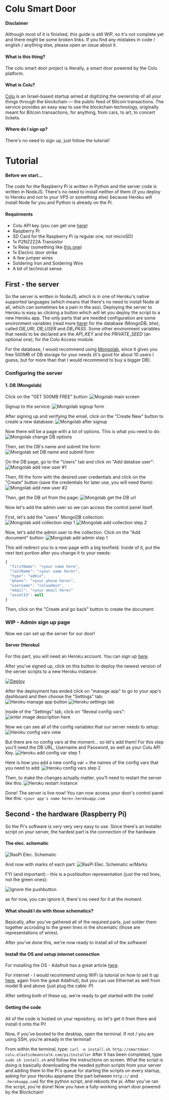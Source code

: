 # Colu Smart Door

#### Disclaimer
Although most of it is finished, this guide is still WIP, so it's not complete yet and there might be some broken links.
If you find any mistakes in code / english / anything else, please open an issue about it.

#### What is this thing?
The colu smart door project is literally, a smart door powered by the Colu platform.

#### What is Colu?
[Colu](http://colu.co) is an Israel-based startup aimed at digitizing the ownership of all your things through the blockchain — the public feed of Bitcoin transactions. The service provides an easy way to use the blockchain technology, originally meant for Bitcoin transactions, for anything, from cars, to art, to concert tickets.

#### Where do I sign up?
There's no need to sign up, just follow the tutorial!

# Tutorial

#### Before we start...
The code for the Raspberry Pi is written in Python and the server code is written in NodeJS. There's no need to install neither of them (if you deploy to Heroku and not to your VPS or something else) because Heroku will install Node for you and Python is already on the Pi.

#### Requirments

 - Colu API key (you can get one [here](http://colu.co/getapikey))
 - Raspberry Pi
 - SD Card for the Raspberry Pi (a regular one, not microSD)
 - 1x P2N2222A Transistor
 - 1x Relay (something like [this one](http://www.ebay.com/itm/Panasonic-JS1-12V-F-JS1-12V-POWER-RELAY-10A-12VDC-x-1PC-/160707268918))
 - 1x Electric door strike
 - A few jumper wires
 - Soldering Iron and Soldering Wire
 - A bit of technical sense.

## First - the server
So the server is written in NodeJS, which is in one of Heroku's native supported languages (which means that there's no need to install Node at all, which can sometimes be a pain in the ass).
Deploying the server to Heroku is easy as clicking a button which will let you deploy the script to a new Heroku app. The only parts that are needed configuration are some environment variables (read more [here](https://en.wikipedia.org/wiki/Environment_variable)) for the database (MongoDB, btw), called *DB_URI*, *DB_USER* and *DB_PASS*. Some other environment variables that needs to be declared are the *API_KEY* and the *PRIVATE_SEED* (an optional one), for the Colu Access module.

For the database, I would recommend using [Mongolab](http://mongolab.com), since it gives you free 500MB of DB storage for your needs (it's good for about 10 users I guess, but for more than that I would recommend to buy a bigger DB).

### Configuring the server
#### 1. DB (Mongolab)
Click on the "GET 500MB FREE" button:
![Mogolab main screen](https://www.evernote.com/shard/s471/sh/e490ae5b-3c8a-43be-873b-d12cc9ea7928/cb4486415b40b535/res/f6e7badb-5aba-4e38-8f22-e1c52b440c49/skitch.png?resizeSmall&width=832)

Signup to the service:
![Mongolab signup form](https://www.evernote.com/shard/s471/sh/6addc977-3bdb-4579-8179-f09e2f98aa7d/d428a5d31e4b1196/res/f137142d-86e0-4b4a-9a61-67591c17bcf7/skitch.png?resizeSmall&width=832)

After signing up and verifying the email, click on the "Create New" button to create a new database:
![Mongolab after signup](https://www.evernote.com/shard/s471/sh/878473c1-b02c-4673-b7fb-4640d4d58694/e3da3a4dee4c0473/res/bae69217-29dc-4f8a-aceb-465af49639ae/skitch.png?resizeSmall&width=832)

Now there will be a page with a lot of options. This is what you need to do:
![Mongolab change DB options](https://www.evernote.com/shard/s471/sh/b05a76d2-62bb-44c9-adcd-d84e15aac062/9c9f16b49b511d1e/res/b838ef77-f21d-4590-a801-37272f5a54ff/skitch.png?resizeSmall&width=832)

Then, set the DB's name and submit the form:
![Mongolab set DB name and submit form](https://www.evernote.com/shard/s471/sh/a768c7d5-925a-4d31-af29-057dda8a9192/fa91af67ecfcd6d3/res/27292620-8c26-4177-9a96-4e34497cbc61/skitch.png?resizeSmall&width=832)

On the DB page, go to the "Users" tab and click on "Add databse user":
![Mongolab add new user #1](https://www.evernote.com/shard/s471/sh/9d6011a2-b8ca-486a-add6-47e30435802a/d2fda13ab75c4156/res/c9362564-ba4c-4cc8-99cf-91dff812a672/skitch.png?resizeSmall&width=832)

Then, fill the form with the desired user credentials and click on the "Create" button (save the credentials for later use, you will need them):<br />
![Mongolab add new user #2](https://www.evernote.com/shard/s471/sh/3e8ff840-67f3-4c39-ac89-ace9f8433e67/12ac751de8f919bc/res/eff51a5a-41da-4e37-9da0-6229a7eea8c9/skitch.png?resizeSmall&width=832)

Then, get the DB url from the page:
![Mongolab get the DB url](https://www.evernote.com/shard/s471/sh/244031b4-e491-4db6-8540-53d305bb829f/5d0cbae02b669418/res/e9fbb7b4-c033-45e4-bf9c-02fd59dbf07a/skitch.png?resizeSmall&width=832)

Now let's add the admin user so we can access the control panel itself.

First, let's add the "users" MongoDB collection: 
![Mongolab add collection step 1](https://www.evernote.com/shard/s471/sh/d7f7745f-cae8-44cc-aa8c-4de91cfd31d2/f2d8d0f2c494fbc9/res/47815c1c-e3a7-45d5-b9ad-1baf0cc6e2ac/skitch.png?resizeSmall&width=832)
![Mongolab add collection step 2](https://www.evernote.com/shard/s471/sh/ff120215-4f58-460a-b7c9-ba99deb9a668/49f62a3cffba9899/res/d51cc8df-617e-4d74-915e-d6a0fdaf76ca/skitch.png?resizeSmall&width=832)

Now, let's add the admin user to the collection. Click on the "Add document" button:
![Mongolab add admin step 1](https://www.evernote.com/shard/s471/sh/d4143037-6e95-4871-a1ed-d9d588b0a1ef/236324cea80c18c9/res/271c59bc-eae1-48ad-a495-3e388c793063/skitch.png?resizeSmall&width=832)

This will redirect you to a new page with a big textfield. Inside of it, put the next text portion after you change it to your needs:
```javascript
{
  "firstName": "<your name here",
  "lastName": "<your name here>",
  "type": "admin",
  "phone": "<your phone here>",
  "username": "coluadmin",
  "email": "<your email here>"
  "assetId": null
}
```
Then, click on the "Create and go back" button to create the document:

### WIP - Admin sign up page

Now we can set up the server for our door!

#### Server (Heroku)

For this part, you will need an Heroku account. You can sign up [here](http://heroku.com).

After you've signed up, click on this button to deploy the newest version of the server scripts to a new Heroku instance:

[![Deploy](https://www.herokucdn.com/deploy/button.png)](https://heroku.com/deploy?template=https://github.com/rezozo/colu-smart-door/tree/master/)

After the deployment has ended click on "manage app" to go to your app's dashboard and then choose the "Settings" tab:
![Heroku manage app button](https://www.evernote.com/shard/s471/sh/e25bf6bd-a73e-4be8-8d9d-c08b93e5ade0/e13bee11d3523c2e/res/e43b4f7d-66d6-40f6-ad1f-6c7be9b61892/skitch.png?resizeSmall&width=832)
![Heroku settings tab](https://www.evernote.com/shard/s471/sh/f11f77fa-8da2-4a55-98ec-30fc0d673a34/96399433e6b78444/res/c6658a4a-e1b0-4c4f-81ca-760453fd9b92/skitch.png?resizeSmall&width=832)

Inside of the "Settings" tab, click on "Reveal config vars":
![enter image description here](https://www.evernote.com/shard/s471/sh/96d4b534-f106-4c00-8404-221925a51308/f0e8da21f538f57a/res/dc0f8f5c-1b18-4f90-a183-23278823e7c1/skitch.png?resizeSmall&width=832)

Now we can see all of the config variables that our server needs to setup:
![Heroku config vars view](https://www.evernote.com/shard/s471/sh/2471fa30-958d-4750-8fa3-47e89fabb638/933b25a199d477a3/res/2a1239d1-3a35-4396-b410-d12fad8c61c6/skitch.png?resizeSmall&width=832)

But there are no config vars at the moment... so let's add them! For this step you'll need the DB URL, Username and Password, as well as your Colu API Key.
![Heroku add config var step 1](https://www.evernote.com/shard/s471/sh/ea5e7d4d-5b4b-4c52-9378-fb0ed6daa5d8/455ae2ef2e760dc5/res/2c826ef1-2240-4921-bae7-9701cd683056/skitch.png?resizeSmall&width=832)

Here is how you add a new config var + the names of the config vars that you need to add:
![Heroku config vars step 2](https://www.evernote.com/shard/s471/sh/02ee60fa-6a6d-4dd7-9cb5-aa953e066c20/62c1035521a90041/res/b9763a16-9bc8-4920-8d2a-fb7d22efe699/skitch.png)

Then, to make the changes actually matter, you'll need to restart the server like this:
![Heroku restart instance](https://www.evernote.com/shard/s471/sh/16d60f30-741f-475e-94b8-968d3763eef4/385d1aee0ac6f306/res/bfaa66bb-ed8a-4d76-b30f-4751fb81eaac/skitch.png?resizeSmall&width=832)

Done! The server is live now! You can now access your door's control panel like this: `<your app's name here>.herokuapp.com`


## Second - the hardware (Raspberry Pi)
So the Pi's software is very very very easy to use. Since there's an installer script on your server, the hardest part is the connection of the hardware.

#### The elec. schematic
![RasPi Elec. Schematic](http://i.imgur.com/pl3OGOc.png)

And now with marks of each part:
![RasPi Elec. Schematic w/Marks](https://www.evernote.com/shard/s471/sh/4a5db048-c0b2-4280-988e-44cd6495fb56/c7dfd0a417ddb99b/res/4cbaecf3-2044-4c19-b96a-fe7023e61caa/skitch.png?resizeSmall&width=832)

FYI (and important) - this is a pushbutton representation (just the red lines, not the green ones):

![Ignore the pushbutton](http://puu.sh/jP9TU/b21bdbe301.png)

as for now, you can ignore it, there's no need for it at the moment.

#### What should I do with those schematics?
Basically, after you've gathered all of the required parts, just solder them together accroding to the green lines in the shcematic (those are representations of wires).

After you've done this, we're now ready to install all of the software!

#### Install the OS and setup internet connection
For installing the OS - Adafruit has a great article [here](https://learn.adafruit.com/adafruit-raspberry-pi-lesson-1-preparing-and-sd-card-for-your-raspberry-pi/overview).

For internet - I would recommend using WiFi (a tutorial on how to set it up [here](https://learn.adafruit.com/adafruits-raspberry-pi-lesson-3-network-setup/setting-up-wifi-with-occidentalis), again from the great Adafriut), but you can use Ethernet as well from model B and above (just plug the cable :P)

After setting both of these up, we're ready to get started with the code!

#### Getting the code
All of the code is hosted on your repository, so let's get it from there and install it onto the Pi!

Now, if you've booted to the desktop, open the terminal. If not / you are using SSH, you're already in the terminal!

From within the terminal, type: `curl -o install.sh http://smartdoor-colu.elasticbeanstalk.com/pi/installer`
After it has been completed, type `sudo sh install.sh` and follow the instructions on screen. What the script is doing is basically downloading the needed python scripts from your server and adding them to the Pi's queue for starting the scripts on every startup, asking for your Heroku appname (the part between `http://` and `.herokuapp.com`) for the python script, and reboots the pi. After you've ran the script, you're done! Now you have a fully-working smart door powered by the Blockchain!
